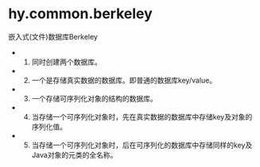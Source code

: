 # hy.common.berkeley



嵌入式(文件)数据库Berkeley

 * 1. 同时创建两个数据库。
 * 2. 一个是存储真实数据的数据库。即普通的数据库key/value。
 * 3. 一个存储可序列化对象的结构的数据库。
 * 4. 当存储一个可序列化对象时，先在真实数据的数据库中存储key及对象的序列化值。
 * 5. 当存储一个可序列化对象时，后在可序列化的数据库中存储同样的key及Java对象的元类的全名称。
 